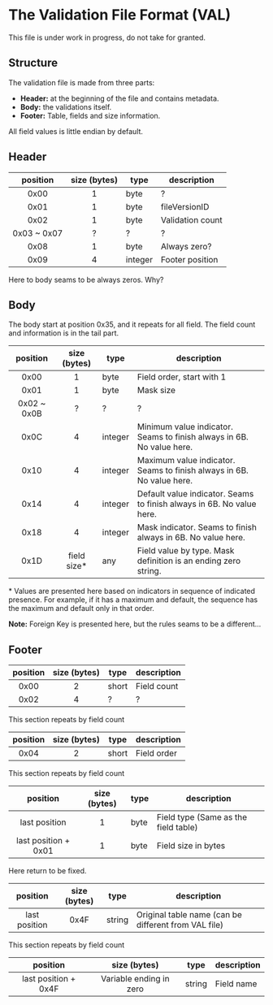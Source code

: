 # The Validation File Format (VAL)

This file is under work in progress, do not take for granted.

## Structure

The validation file is made from three parts:

- **Header:** at the beginning of the file and contains metadata.
- **Body:** the validations itself.
- **Footer:** Table, fields and size information.

All field values is little endian by default.

## Header

|  position   | size (bytes) | type    | description      |
|:-----------:|:------------:|---------|------------------|
|    0x00     |      1       | byte    | ?                |
|    0x01     |      1       | byte    | fileVersionID    |
|    0x02     |      1       | byte    | Validation count |
| 0x03 ~ 0x07 |      ?       | ?       | ?                |
|    0x08     |      1       | byte    | Always zero?     |
|    0x09     |      4       | integer | Footer position  | 

Here to body seams to be always zeros. Why?

## Body

The body start at position 0x35, and it repeats for all field. The field count and information is in the tail part.

|  position   | size (bytes) | type    | description                                                           |
|:-----------:|:------------:|---------|-----------------------------------------------------------------------|
|    0x00     |      1       | byte    | Field order, start with 1                                             |
|    0x01     |      1       | byte    | Mask size                                                             | 
| 0x02 ~ 0x0B |      ?       | ?       | ?                                                                     |
|    0x0C     |      4       | integer | Minimum value indicator. Seams to finish always in 6B. No value here. |
|    0x10     |      4       | integer | Maximum value indicator. Seams to finish always in 6B. No value here. |
|    0x14     |      4       | integer | Default value indicator. Seams to finish always in 6B. No value here. |
|    0x18     |      4       | integer | Mask indicator. Seams to finish always in 6B. No value here.          |
|    0x1D     | field size*  | any     | Field value by type. Mask definition is an ending zero string.        |

\* Values are presented here based on indicators in sequence of indicated presence. For example, if it has a maximum and
default, the sequence has the maximum and default only in that order.

**Note:** Foreign Key is presented here, but the rules seams to be a different...

## Footer

| position | size (bytes) | type  | description |
|:--------:|:------------:|-------|-------------|
|   0x00   |      2       | short | Field count |
|   0x02   |      4       | ?     | ?           | 

This section repeats by field count

| position | size (bytes) | type  | description |
|:--------:|:------------:|-------|-------------|
|   0x04   |      2       | short | Field order |

This section repeats by field count

|       position       | size (bytes) | type | description                          |
|:--------------------:|:------------:|------|--------------------------------------|
|    last position     |      1       | byte | Field type (Same as the field table) |
| last position + 0x01 |      1       | byte | Field size in bytes                  |

Here return to be fixed.

|   position    | size (bytes) | type   | description                                          |
|:-------------:|:------------:|--------|------------------------------------------------------|
| last position |     0x4F     | string | Original table name (can be different from VAL file) |

This section repeats by field count

|       position       |      size (bytes)       | type   | description |
|:--------------------:|:-----------------------:|--------|-------------|
| last position + 0x4F | Variable ending in zero | string | Field name  |
